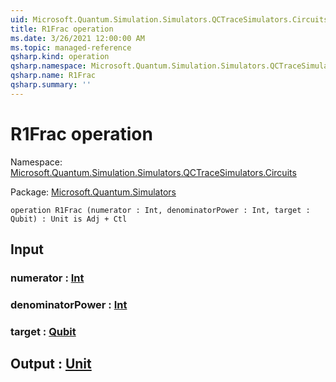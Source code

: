 ```yaml
---
uid: Microsoft.Quantum.Simulation.Simulators.QCTraceSimulators.Circuits.R1Frac
title: R1Frac operation
ms.date: 3/26/2021 12:00:00 AM
ms.topic: managed-reference
qsharp.kind: operation
qsharp.namespace: Microsoft.Quantum.Simulation.Simulators.QCTraceSimulators.Circuits
qsharp.name: R1Frac
qsharp.summary: ''
---
```


# R1Frac operation

Namespace: [Microsoft.Quantum.Simulation.Simulators.QCTraceSimulators.Circuits](xref:Microsoft.Quantum.Simulation.Simulators.QCTraceSimulators.Circuits)

Package: [Microsoft.Quantum.Simulators](https://nuget.org/packages/Microsoft.Quantum.Simulators)




```qsharp
operation R1Frac (numerator : Int, denominatorPower : Int, target : Qubit) : Unit is Adj + Ctl
```


## Input

### numerator : [Int](xref:microsoft.quantum.lang-ref.int)




### denominatorPower : [Int](xref:microsoft.quantum.lang-ref.int)




### target : [Qubit](xref:microsoft.quantum.lang-ref.qubit)





## Output : [Unit](xref:microsoft.quantum.lang-ref.unit)

